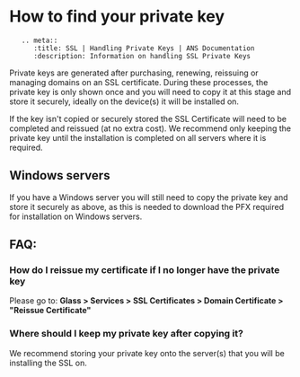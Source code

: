 # How to find your private key

```eval_rst
   .. meta::
      :title: SSL | Handling Private Keys | ANS Documentation
      :description: Information on handling SSL Private Keys

```

Private keys are generated after purchasing, renewing, reissuing or managing domains on an SSL certificate. During these processes,
the private key is only shown once and you will need to copy it at this stage and store it securely, ideally on the device(s) it will be installed on.

If the key isn't copied or securely stored the SSL Certificate will need to be completed and reissued (at no extra cost).
We recommend only keeping the private key until the installation is completed on all servers where it is required.

## Windows servers

If you have a Windows server you will still need to copy the private key and store it securely as above,
as this is needed to download the PFX required for installation on Windows servers.

## FAQ:

### How do I reissue my certificate if I no longer have the private key

Please go to: **Glass > Services > SSL Certificates > Domain Certificate > "Reissue Certificate"**

### Where should I keep my private key after copying it?

We recommend storing your private key onto the server(s) that you will be installing the SSL on.
